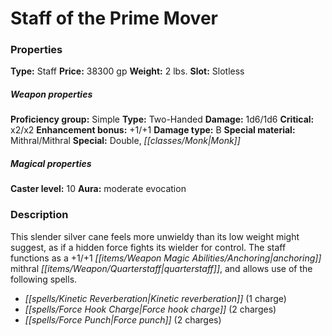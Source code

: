 ﻿---
Title: "Staff of the Prime Mover"
Type: "Staff"
Price: "38300 gp"
Weight: "2 lbs."
Slot: "Slotless"
Proficiency group: "Simple"
Weapon properties Type: "Two-Handed"
Damage: "1d6/1d6"
Critical: "x2/x2"
Enhancement bonus: "+1/+1"
Damage type: "B"
Special material: "Mithral/Mithral"
Special: "Double, Monk"
Caster level: "10"
Aura: "moderate evocation"
Description: |
  "This slender silver cane feels more unwieldy than its low weight might suggest, as if a hidden force fights its wielder for control. The staff functions as a _+1/+1 anchoring_ _mithral quarterstaff_, and allows use of the following spells.
  As long as the staff's _anchoring_ special ability is in effect, these spells work differently when cast by the wielder, as noted below.
  _Kinetic reverberation_ not only damages an attacker's weapon, but also pushes the attacker away. Immediately after the spell's damage is dealt, as an immediate action, the wielder may attempt a bull rush combat maneuver against his attacker, using his opponent's attack bonus as his combat maneuver bonus. This combat maneuver does not provoke attacks of opportunity and the wielder does not move with his opponent.
  _Force hook charge_ pulls the target to a square adjacent to the staff on a successful ranged touch attack, rather than pulling the staff and wielder toward the target. The spell's target may resist this pull with a successful Fortitude save. This movement does not provoke attacks of opportunity.
  _Force punch_ deals 1d6 points of force damage to its target per caster level (maximum 10d6) against an opponent that is affected by the staff's _anchoring_ special ability, rather than 1d4 points of force damage per caster level. An anchored opponent is not pushed away."
Crafting cost: "20300 gp"
Sources: "['Down the Blighted Path']"
---

# Staff of the Prime Mover

### Properties

**Type:** Staff **Price:** 38300 gp **Weight:** 2 lbs. **Slot:** Slotless

##### Weapon properties

**Proficiency group:** Simple **Type:** Two-Handed **Damage:** 1d6/1d6 **Critical:** x2/x2 **Enhancement bonus:** +1/+1 **Damage type:** B **Special material:** Mithral/Mithral **Special:** Double, _[[classes/Monk|Monk]]_

##### Magical properties

**Caster level:** 10 **Aura:** moderate evocation

### Description

This slender silver cane feels more unwieldy than its low weight might suggest, as if a hidden force fights its wielder for control. The staff functions as a +1/+1 _[[items/Weapon Magic Abilities/Anchoring|anchoring]]_ mithral _[[items/Weapon/Quarterstaff|quarterstaff]]_, and allows use of the following spells.

* _[[spells/Kinetic Reverberation|Kinetic reverberation]]_ (1 charge)
* _[[spells/Force Hook Charge|Force hook charge]]_ (2 charges)
* _[[spells/Force Punch|Force punch]]_ (2 charges)